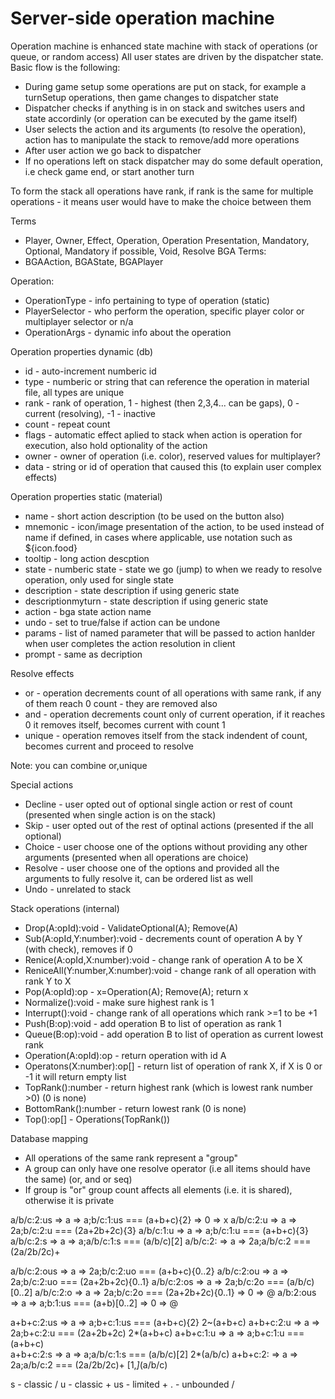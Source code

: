 # Server-side operation machine

Operation machine is enhanced state machine with stack of operations (or queue, or random access)
All user states are driven by the dispatcher state.
Basic flow is the following:
* During game setup some operations are put on stack, for example a turnSetup operations, then game changes to dispatcher state
* Dispatcher checks if anything is in on stack and switches users and state accordinly (or operation can be executed by the game itself)
* User selects the action and its arguments (to resolve the operation), action has to manipulate the stack to remove/add more operations
* After user action we go back to dispatcher
* If no operations left on stack dispatcher may do some default operation, i.e check game end, or start another turn

To form the stack all operations have rank, if rank is the same for multiple operations - it means user would have to make the choice
between them

Terms
* Player, Owner, Effect, Operation, Operation Presentation, Mandatory, Optional, Mandatory if possible, Void, Resolve
BGA Terms:
* BGAAction, BGAState, BGAPlayer

Operation:
* OperationType - info pertaining to type of operation (static)
* PlayerSelector - who perform the operation, specific player color or multiplayer selector or n/a
* OperationArgs - dynamic info about the operation

Operation properties dynamic (db)
* id - auto-increment numberic id
* type - numberic or string that can reference the operation in material file, all types are unique
* rank - rank of operation, 1 - highest (then 2,3,4... can be gaps), 0 - current (resolving), -1 - inactive
* count - repeat count
* flags - automatic effect aplied to stack when action is operation for execution, also hold optionality of the action
* owner - owner of operation (i.e. color), reserved values for multiplayer?
* data - string or id of operation that caused this (to explain user complex effects)


Operation properties static (material)
* name - short action description (to be used on the button also)
* mnemonic - icon/image presentation of the action, to be used instead of name if defined, in cases where applicable, use notation such as ${icon.food}
* tooltip - long action descption
* state - numberic state - state we go (jump) to when we ready to resolve operation, only used for single state 
* description - state description if using generic state
* descriptionmyturn - state description if using generic state
* action - bga state action name
* undo - set to true/false if action can be undone
* params - list of named parameter that will be passed to action hanlder when user completes the action resolution in client
* prompt - same as decription

Resolve effects
* or - operation decrements count of all operations with same rank, if any of them reach 0 count - they are removed also
* and - operation decrements count only of current operation, if it reaches 0 it removes itself, becomes current with count 1  
* unique - operation removes itself from the stack indendent of count, becomes current and proceed to resolve 

Note: you can combine or,unique 

Special actions
* Decline - user opted out of optional single action or rest of count (presented when single action is on the stack)
* Skip - user opted out of the rest of optinal actions (presented if the all optional)
* Choice - user choose one of the options without providing any other arguments (presented when all operations are choice)
* Resolve - user choose one of the options and provided all the arguments to fully resolve it, can be ordered list as well
* Undo - unrelated to stack


Stack operations (internal)
* Drop(A:opId):void - ValidateOptional(A); Remove(A)
* Sub(A:opId,Y:number):void - decrements count of operation A by Y (with check), removes if 0
* Renice(A:opId,X:number):void - change rank of operation A to be X
* ReniceAll(Y:number,X:number):void - change rank of all operation with rank Y to X
* Pop(A:opId):op -  x=Operation(A); Remove(A); return x
* Normalize():void - make sure highest rank is 1
* Interrupt():void - change rank of all operations which rank >=1 to be +1
* Push(B:op):void - add operation B to list of operation as rank 1
* Queue(B:op):void - add operation B to list of operation as current lowest rank 
* Operation(A:opId):op - return operation with id A
* Operatons(X:number):op[] - return list of operation of rank X, if X is 0 or -1 it will return empty list
* TopRank():number - return highest rank (which is lowest rank number >0) (0 is none)
* BottomRank():number - return lowest rank (0 is none)
* Top():op[] - Operations(TopRank())



Database mapping
* All operations of the same rank represent a "group"
* A group can only have one resolve operator (i.e all items should have the same) (or, and or seq)
* If group is "or" group count affects all elements (i.e. it is shared), otherwise it is private




a/b/c:2:us  => a => a;b/c:1:us   ===   (a+b+c){2}
            => 0 => x
a/b/c:2:u   => a => 2a;b/c:2:u    ===  (2a+2b+2c){3}
a/b/c:1:u   => a => a;b/c:1:u     ===  (a+b+c){3}
a/b/c:2:s   => a => a;a/b/c:1:s   ===  (a/b/c)[2]
a/b/c:2:    => a => 2a;a/b/c:2    ===  (2a/2b/2c)+

a/b/c:2:ous  => a => 2a;b/c:2:uo   ===  (a+b+c){0..2}
a/b/c:2:ou  => a => 2a;b/c:2:uo    ===  (2a+2b+2c){0..1}
a/b/c:2:os  => a => 2a;b/c:2o     ===   (a/b/c)[0..2]
a/b/c:2:o   => a => 2a;b/c:2o     ===   (2a+2b+2c){0..1}
            => 0 => @
a/b:2:ous   => a => a;b:1:us      ===  (a+b)[0..2]
            => 0 => @

a+b+c:2:us => a => a;b+c:1:us      ===  (a+b+c){2}   2~(a+b+c)
a+b+c:2:u  => a => 2a;b+c:2:u      ===  (2a+2b+2c)   2*(a+b+c)
a+b+c:1:u  => a => a;b+c:1:u       ===  (a+b+c)    
a+b+c:2:s  => a => a;a/b/c:1:s     ===  (a/b/c)[2]   2*(a/b/c)
a+b+c:2:   => a => 2a;a/b/c:2      ===  (2a/2b/2c)+  [1,*]*(a/b/c)


s - classic /
u - classic +
us - limited +
. - unbounded /